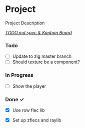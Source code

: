 # Project

Project Description

<em>[TODO.md spec & Kanban Board](https://bit.ly/3fCwKfM)</em>

### Todo

- [ ] Update to zig master branch  
- [ ] Should texture be a component?  

### In Progress

- [ ] Show the player  

### Done ✓

- [x] Use row flec lib  
- [x] Set up zflecs and raylib  

